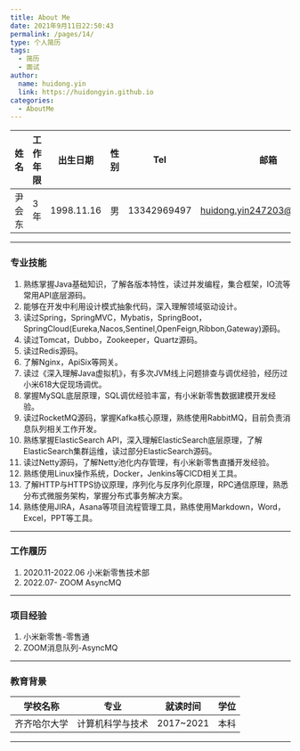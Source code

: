 ```yaml
---
title: About Me
date: 2021年9月11日22:50:43
permalink: /pages/14/
type: 个人简历
tags: 
  - 简历
  - 面试
author: 
  name: huidong.yin
  link: https://huidongyin.github.io
categories: 
  - AboutMe
---
```


| 姓名   | 工作年限 | 出生日期   | 性别 | Tel         | 邮箱                        |
| ------ | -------- | ---------- | ---- | ----------- | --------------------------- |
| 尹会东 | 3年      | 1998.11.16 | 男   | 13342969497 | huidong.yin247203@gmail.com |

---

### 专业技能

1. 熟练掌握Java基础知识，了解各版本特性，读过并发编程，集合框架，IO流等常用API底层源码。
2. 能够在开发中利用设计模式抽象代码，深入理解领域驱动设计。
3. 读过Spring，SpringMVC，Mybatis，SpringBoot，SpringCloud(Eureka,Nacos,Sentinel,OpenFeign,Ribbon,Gateway)源码。
4. 读过Tomcat，Dubbo，Zookeeper，Quartz源码。
5. 读过Redis源码。
6. 了解Nginx，ApiSix等网关。
7. 读过《深入理解Java虚拟机》，有多次JVM线上问题排查与调优经验，经历过小米618大促现场调优。
8. 掌握MySQL底层原理，SQL调优经验丰富，有小米新零售数据建模开发经验。
9. 读过RocketMQ源码，掌握Kafka核心原理，熟练使用RabbitMQ，目前负责消息队列相关工作开发。
10. 熟练掌握ElasticSearch API，深入理解ElasticSearch底层原理，了解ElasticSearch集群运维，读过部分ElasticSearch源码。
11. 读过Netty源码，了解Netty池化内存管理，有小米新零售直播开发经验。
12. 熟练使用Linux操作系统，Docker，Jenkins等CICD相关工具。
13. 了解HTTP与HTTPS协议原理，序列化与反序列化原理，RPC通信原理，熟悉分布式微服务架构，掌握分布式事务解决方案。
14. 熟练使用JIRA，Asana等项目流程管理工具，熟练使用Markdown，Word，Excel，PPT等工具。

---

### 工作履历

1. 2020.11-2022.06 小米新零售技术部
2. 2022.07- ZOOM AsyncMQ

---

### 项目经验

1. 小米新零售-零售通
2. ZOOM消息队列-AsyncMQ

---

### 教育背景

| 学校名称   | 专业       | 就读时间      | 学位 |
|--------|----------|-----------|----|
| 齐齐哈尔大学 | 计算机科学与技术 | 2017~2021 | 本科 |

---



